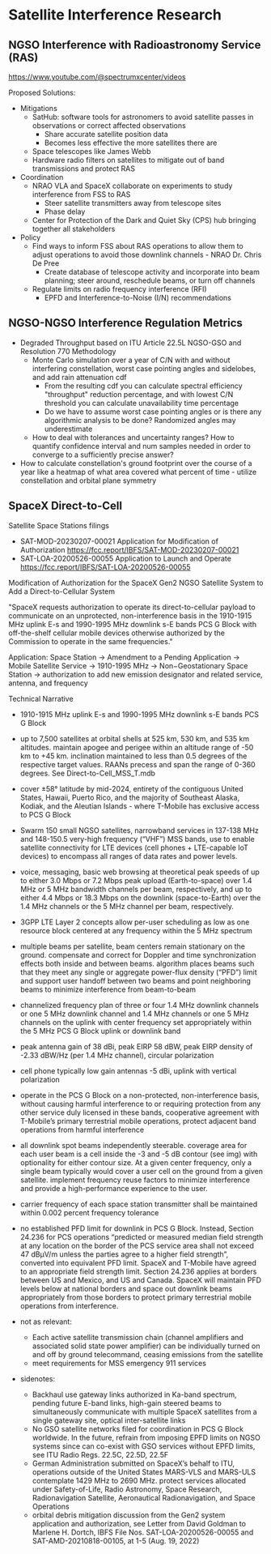 # Satellite Interference Research

## NGSO Interference with Radioastronomy Service (RAS)
https://www.youtube.com/@spectrumxcenter/videos

Proposed Solutions:
- Mitigations
  - SatHub: software tools for astronomers to avoid satellite passes in observations or correct affected observations
    - Share accurate satellite position data
    - Becomes less effective the more satellites there are
  - Space telescopes like James Webb
  - Hardware radio filters on satellites to mitigate out of band transmissions and protect RAS
- Coordination
  - NRAO VLA and SpaceX collaborate on experiments to study interference from FSS to RAS
    - Steer satellite transmitters away from telescope sites
    - Phase delay
  - Center for Protection of the Dark and Quiet Sky (CPS) hub bringing together all stakeholders
- Policy
  - Find ways to inform FSS about RAS operations to allow them to adjust operations to avoid those downlink channels - NRAO Dr. Chris De Pree
    - Create database of telescope activity and incorporate into beam planning; steer around, reschedule beams, or turn off channels
  - Regulate limits on radio frequency interference (RFI)
    - EPFD and Interference-to-Noise (I/N) recommendations

## NGSO-NGSO Interference Regulation Metrics
- Degraded Throughput based on ITU Article 22.5L NGSO-GSO and Resolution 770 Methodology
  - Monte Carlo simulation over a year of C/N with and without interfering constellation, worst case pointing angles and sidelobes, and add rain attenuation cdf
    - From the resulting cdf you can calculate spectral efficiency "throughput" reduction percentage, and with lowest C/N threshold you can calculate unavailability time percentage
    - Do we have to assume worst case pointing angles or is there any algorithmic analysis to be done? Randomized angles may underestimate  
  - How to deal with tolerances and uncertainty ranges? How to quantify confidence interval and num samples needed in order to converge to a sufficiently precise answer?
- How to calculate constellation's ground footprint over the course of a year like a heatmap of what area covered what percent of time - utilize constellation and orbital plane symmetry  

## SpaceX Direct-to-Cell
Satellite Space Stations filings
- SAT-MOD-20230207-00021 Application for Modification of Authorization https://fcc.report/IBFS/SAT-MOD-20230207-00021
- SAT-LOA-20200526-00055 Application to Launch and Operate https://fcc.report/IBFS/SAT-LOA-20200526-00055

Modification of Authorization for the SpaceX Gen2 NGSO Satellite System to Add a Direct-to-Cellular System  

"SpaceX requests authorization to operate its direct-to-cellular payload to communicate on an unprotected, non-interference basis in the 1910-1915 MHz uplink E-s and 1990-1995 MHz downlink s-E bands PCS G Block with off-the-shelf cellular mobile devices otherwise authorized by the Commission to operate in the same frequencies."  

Application: Space Station -> Amendment to a Pending Application -> Mobile Satellite Service -> 1910-1995 MHz -> Non−Geostationary Space Station -> authorization to add new emission designator and related service, antenna, and frequency

Technical Narrative
- 1910-1915 MHz uplink E-s and 1990-1995 MHz downlink s-E bands PCS G Block
- up to 7,500 satellites at orbital shells at 525 km, 530 km, and 535 km altitudes. maintain apogee and perigee within an altitude range of -50 km to +45 km. inclination maintained to less than 0.5 degrees of the respective target values. RAANs precess and span the range of 0-360 degrees. See Direct-to-Cell_MSS_T.mdb 
- cover ±58° latitude by mid-2024, entirety of the contiguous United States, Hawaii, Puerto Rico, and the majority of Southeast Alaska, Kodiak, and the Aleutian Islands - where T-Mobile has exclusive access to PCS G Block
- Swarm 150 small NGSO satellites, narrowband services in 137-138 MHz and 148-150.5 very-high frequency (“VHF”) MSS bands, use to enable satellite connectivity for LTE devices (cell phones + LTE-capable IoT devices) to encompass all ranges of data rates and power levels.
- voice, messaging, basic web browsing at theoretical peak speeds of up to either 3.0 Mbps or 7.2 Mbps peak upload (Earth-to-space) over 1.4 MHz or 5 MHz bandwidth channels per beam, respectively, and up to either 4.4 Mbps or 18.3 Mbps on the downlink (space-to-Earth) over the 1.4 MHz channels or the 5 MHz channel per beam, respectively.
- 3GPP LTE Layer 2 concepts allow per-user scheduling as low as one resource block centered at any frequency within the 5 MHz spectrum
- multiple beams per satellite, beam centers remain stationary on the ground. compensate and correct for Doppler and time synchronization effects both inside and between beams. algorithm places beams such that they meet any single or aggregate power-flux density (“PFD”) limit and support user handoff between two beams and point neighboring beams to minimize interference from beam-to-beam
- channelized frequency plan of three or four 1.4 MHz downlink channels or one 5 MHz downlink channel and 1.4 MHz channels or one 5 MHz channels on the uplink with center frequency set appropriately within the 5 MHz PCS G Block uplink or downlink band
- peak antenna gain of 38 dBi, peak EIRP 58 dBW, peak EIRP density of -2.33 dBW/Hz (per 1.4 MHz channel), circular polarization
- cell phone typically low gain antennas -5 dBi, uplink with vertical polarization
- operate in the PCS G Block on a non-protected, non-interference basis, without causing harmful interference to or requiring protection from any other service duly licensed in these bands, cooperative agreement with T-Mobile’s primary terrestrial mobile operations, protect adjacent band operations from harmful interference
- all downlink spot beams independently steerable. coverage area for each user beam is a cell inside the -3 and -5 dB contour (see img) with optionality for either contour size. At a given center frequency, only a single beam typically would cover a user cell on the ground from a given satellite. implement frequency reuse factors to minimize interference and provide a high-performance experience to the user.
- carrier frequency of each space station transmitter shall be maintained within 0.002 percent frequency tolerance
- no established PFD limit for downlink in PCS G Block. Instead, Section 24.236 for PCS operations “predicted or measured median field strength at any location on the border of the PCS service area shall not exceed 47 dBμV/m unless the parties agree to a higher field strength”, converted into equivalent PFD limit. SpaceX and T-Mobile have agreed to an appropriate field strength limit. Section 24.236 applies at borders between US and Mexico, and US and Canada. SpaceX will maintain PFD levels below at national borders and space out downlink beams appropriately from those borders to protect primary terrestrial mobile operations from interference.

- not as relevant:
  - Each active satellite transmission chain (channel amplifiers and associated solid state power amplifier) can be individually turned on and off by ground telecommand, ceasing emissions from the satellite
  - meet requirements for MSS emergency 911 services

- sidenotes:
  - Backhaul use gateway links authorized in Ka-band spectrum, pending future E-band links, high-gain steered beams to simultaneously communicate with multiple SpaceX satellites from a single gateway site, optical inter-satellite links
  - No GSO satellite networks filed for coordination in PCS G Block worldwide. In the future, refrain from imposing EPFD limits on NGSO systems since can co-exist with GSO services without EPFD limits, see ITU Radio Regs. 22.5C, 22.5D, 22.5F
  - German Administration submitted on SpaceX’s behalf to ITU, operations outside of the United States MARS-VLS and MARS-ULS contemplate 1429 MHz to 2690 MHz. protect services allocated under Safety-of-Life, Radio Astronomy, Space Research, Radionavigation Satellite, Aeronautical Radionavigation, and Space Operations
  - orbital debris mitigation discussion from the Gen2 system application and authorization, see Letter from David Goldman to Marlene H. Dortch, IBFS File Nos. SAT-LOA-20200526-00055 and SAT-AMD-20210818-00105, at 1-5 (Aug. 19, 2022)
